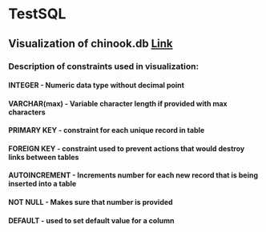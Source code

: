 # TestSQL
## Visualization of chinook.db [Link](https://lucid.app/lucidchart/invitations/accept/inv_6742947f-b4fa-435c-9887-abeedac25cc0)

###  Description of constraints used in visualization:
#### INTEGER - Numeric data type without decimal point
#### VARCHAR(max) - Variable character length if provided with max characters
#### PRIMARY KEY - constraint for each unique record in table
#### FOREIGN KEY - constraint used to prevent actions that would destroy links between tables
#### AUTOINCREMENT - Increments number for each new record  that is being inserted into a table
#### NOT NULL - Makes sure that number is provided
#### DEFAULT - used to set default value for a column

